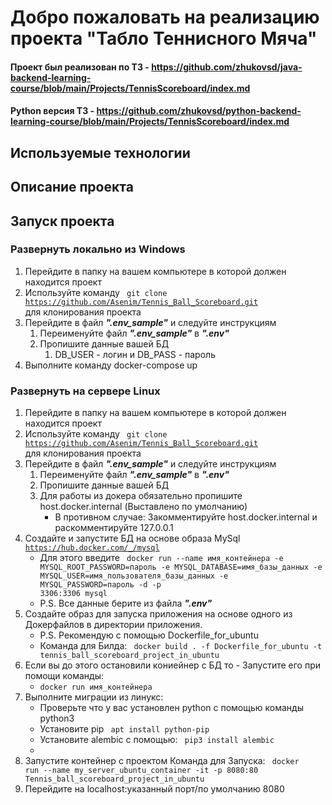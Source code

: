 # Добро пожаловать на реализацию проекта "Табло Теннисного Мяча" #

#### Проект был реализован по ТЗ - https://github.com/zhukovsd/java-backend-learning-course/blob/main/Projects/TennisScoreboard/index.md ####
#### Python версия ТЗ - https://github.com/zhukovsd/python-backend-learning-course/blob/main/Projects/TennisScoreboard/index.md ####

## Используемые технологии ##

## Описание проекта ##

## Запуск проекта ##
### Развернуть локально из Windows ###
1. Перейдите в папку на вашем компьютере в которой должен находится проект
2. Используйте команду <code> git clone https://github.com/Asenim/Tennis_Ball_Scoreboard.git </code> для клонирования проекта
3. Перейдите в файл ___".env_sample"___ и следуйте инструкциям 
   1. Переименуйте файл ___".env_sample"___ в ___".env"___ 
   2. Пропишите данные вашей БД
      1. DB_USER - логин и DB_PASS - пароль
4. Выполните команду docker-compose up

### Развернуть на сервере Linux ###
1. Перейдите в папку на вашем компьютере в которой должен находится проект
2. Используйте команду <code> git clone https://github.com/Asenim/Tennis_Ball_Scoreboard.git </code> для клонирования проекта
3. Перейдите в файл ___".env_sample"___ и следуйте инструкциям 
   1. Переименуйте файл ___".env_sample"___ в ___".env"___ 
   2. Пропишите данные вашей БД
   3. Для работы из докера обязательно пропишите host.docker.internal (Выставлено по умолчанию)
      - В противном случае: Закомментируйте host.docker.internal и раскомментируйте  127.0.0.1
4. Создайте и запустите БД на основе образа MySql <code>https://hub.docker.com/_/mysql </code>
   - Для этого введите <code> docker run --name имя_контейнера -e MYSQL_ROOT_PASSWORD=пароль -e MYSQL_DATABASE=имя_базы_данных -e MYSQL_USER=имя_пользователя_базы_данных -e MYSQL_PASSWORD=пароль -d -p 3306:3306 mysql </code>
   - P.S. Все данные берите из файла ___".env"___
5. Создайте образ для запуска приложения на основе одного из Докерфайлов в директории приложения. 
   - P.S. Рекомендую с помощью Dockerfile_for_ubuntu
   - Команда для Билда: <code> docker build . -f Dockerfile_for_ubuntu -t tennis_ball_scoreboard_project_in_ubuntu </code>
6. Если вы до этого остановили кониейнер с БД то - Запустите его при помощи команды:
   - <code>docker run имя_контейнера </code>
7. Выполните миграции из линукс:
   - Проверьте что у вас установлен python с помощью команды python3
   - Установите pip <code> apt install python-pip </code>
   - Установите alembic с помощью: <code> pip3 install alembic </code>
   - 
8. Запустите контейнер с проектом 
   Команда для Запуска: <code> docker run --name my_server_ubuntu_container -it -p 8080:80 Tennis_ball_scoreboard_project_in_ubuntu </code>
9. Перейдите на localhost:указанный порт/по умолчанию 8080